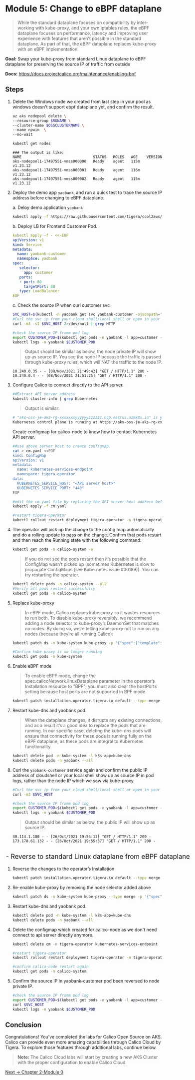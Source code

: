 # Module 5: Change to eBPF dataplane
>While the standard dataplane focuses on compatibility by inter-working with kube-proxy, and your own iptables rules, the eBPF dataplane focuses on performance, latency and improving user experience with features that aren’t possible in the standard dataplane. As part of that, the eBPF dataplane replaces kube-proxy with an eBPF implementation. 

**Goal:** Swap your kube-proxy from standard Linux dataplane to eBPF dataplane for preserving the source IP of traffic from outside

**Docs:** https://docs.projectcalico.org/maintenance/enabling-bpf


## Steps

1. Delete the Windows node we created from last step in your pool as windows doesn't support ebpf dataplane yet, and confirm the result.
   ```bash
   az aks nodepool delete \
   --resource-group $RGNAME \
   --cluster-name $OSSCLUSTERNAME \
   --name npwin  \
   --no-wait
   ```
   
   ```bash
   kubectl get nodes
   ```

   ```text
   ### The output is like:
   NAME                                STATUS   ROLES   AGE    VERSION
   aks-nodepool1-17497551-vmss000000   Ready    agent   115m   v1.23.12
   aks-nodepool1-17497551-vmss000001   Ready    agent   116m   v1.23.12
   aks-nodepool1-17497551-vmss000002   Ready    agent   115m   v1.23.12
   ```


2. Deploy the demo app `yaobank`, and run a quick test to trace the source IP address before changing to eBPF dataplane.

   a. Deloy demo application `yaobank`
   ```bash
   kubectl apply -f https://raw.githubusercontent.com/tigera/ccol2aws/main/yaobank.yaml
   ```

   b. Deploy LB for Frontend Customer Pod.
   ```yaml
   kubectl apply -f - <<-EOF
   apiVersion: v1
   kind: Service
   metadata:
     name: yaobank-customer
     namespace: yaobank
   spec:
      selector:
        app: customer
      ports:
      - port: 80
        targetPort: 80
      type: LoadBalancer
   EOF
   ```

   c. Check the source IP when curl customer svc 

    ```bash
    SVC_HOST=$(kubectl -n yaobank get svc yaobank-customer -ojsonpath='{.status.loadBalancer.ingress[0].ip}')
    #Curl the svc ip from your cloud shell/local shell or open in your browser to generate logs.
    curl -m3 -sI $SVC_HOST 2>/dev/null | grep HTTP
    ```
    
    ```bash
    #check the source IP fromm pod log
    export CUSTOMER_POD=$(kubectl get pods -n yaobank -l app=customer -o name)
    kubectl logs -n yaobank $CUSTOMER_POD
    ```
 
    > Output should be similar as below, the node private IP will show up as source IP. You see the node IP because the traffic is passed through kube-proxy rules, which will NAT the traffic to the node IP.
    ```text
    10.240.0.35 - - [08/Nov/2021 21:49:42] "GET / HTTP/1.1" 200 -
    10.240.0.4 - - [08/Nov/2021 21:51:25] "GET / HTTP/1.1" 200 -
    ```

3. Configure Calico to connect directly to the API server. 

   ```bash
   ##Extract API server address
   kubectl cluster-info | grep Kubernetes
   ```

   > Output is similar:

   ```bash
   # "aks-oss-je-aks-rg-xxxxxxxyyyyyyzzzzzz.hcp.eastus.azmk8s.io" is your api server host
   Kubernetes control plane is running at https://aks-oss-je-aks-rg-xxxxxxxyyyyyyzzzzzz.hcp.eastus.azmk8s.io:443
   ```

   Create configmap for calico-node to know how to contact Kubernetes API server.
   ```bash
   ##use above server host to create configmap. 
   cat > cm.yaml <<EOF
   kind: ConfigMap
   apiVersion: v1
   metadata:
     name: kubernetes-services-endpoint
     namespace: tigera-operator
   data:
     KUBERNETES_SERVICE_HOST: "<API server host>"  
     KUBERNETES_SERVICE_PORT: "443"
   EOF
   ```

   ```bash
   #edit the cm yaml file by replacing the API server host address before apply it 
   kubectl apply -f cm.yaml
   ```

   ```bash
   #restart tigera-operator
   kubectl rollout restart deployment tigera-operator -n tigera-operator
   ```

4. The operator will pick up the change to the config map automatically and do a rolling update to pass on the change. Confirm that pods restart and then reach the Running state with the following command:
   ```bash
   kubectl get pods -n calico-system -w
   ```
   > If you do not see the pods restart then it’s possible that the ConfigMap wasn’t picked up (sometimes Kubernetes is slow to propagate ConfigMaps (see Kubernetes issue #30189)). You can try restarting the operator.
   ```bash
   kubectl delete pods -n calico-system --all
   #Verify all pods restart successfully
   kubectl get pods -n calico-system 
   ```

5. Replace kube-proxy 
   > In eBPF mode, Calico replaces kube-proxy so it wastes resources to run both. To disable kube-proxy reversibly, we recommend adding a node selector to kube-proxy’s DaemonSet that matches no nodes. By doing so, we’re telling kube-proxy not to run on any nodes (because they’re all running Calico):
   

   ```bash
   kubectl patch ds -n kube-system kube-proxy -p '{"spec":{"template":{"spec":{"nodeSelector":{"non-calico": "true"}}}}}'
   ```
   
   ```bash
   #Confirm kube-proxy is no longer running
   kubectl get pods -n kube-system
   ```

6. Enable eBPF mode
   > To enable eBPF mode, change the spec.calicoNetwork.linuxDataplane parameter in the operator’s Installation resource to "BPF"; you must also clear the hostPorts setting because host ports are not supported in BPF mode.

   ```bash
   kubectl patch installation.operator.tigera.io default --type merge -p '{"spec":{"calicoNetwork":{"linuxDataplane":"BPF", "hostPorts":null}}}'
   ```

7. Restart kube-dns and yaobank pod.

   > When the dataplane changes, it disrupts any existing connections, and as a result it’s a good idea to replace the pods that are running. In our specific case, deleting the kube-dns pods will ensure that connectivity for these pods is running fully on the eBPF dataplane, as these pods are integral to Kubernetes functionality.

   ```bash
   kubectl delete pod -n kube-system -l k8s-app=kube-dns
   kubectl delete pods -n yaobank --all
   ```

8. Curl the `yaobank-customer` service again and confirm the public IP address of cloudshell or your local shell show up as source IP in pod logs, rather than the node IP which we saw via kube-proxy. 

   ```bash
   #Curl the svc ip from your cloud shell/local shell or open in your browser to generate logs.
   curl -m3 $SVC_HOST
   ```
    
   ```bash
   #check the source IP fromm pod log
   export CUSTOMER_POD=$(kubectl get pods -n yaobank -l app=customer -o name)
   kubectl logs -n yaobank $CUSTOMER_POD
   ```
 
   > Output should be similar as below, the public IP will show up as source IP.
   ```text
   40.114.1.180 - - [26/Oct/2021 19:54:13] "GET / HTTP/1.1" 200 -
   173.178.61.132 - - [26/Oct/2021 19:55:37] "GET / HTTP/1.1" 200 -
   ```


## <Option> - Reverse to standard Linux dataplane from eBPF dataplane 

1. Reverse the changes to the operator’s Installation

   ```bash
   kubectl patch installation.operator.tigera.io default --type merge -p '{"spec":{"calicoNetwork":{"linuxDataplane":"Iptables"}}}'
   ```
2. Re-enable kube-proxy by removing the node selector added above

   ```bash
   kubectl patch ds -n kube-system kube-proxy --type merge -p '{"spec":{"template":{"spec":{"nodeSelector":{"non-calico": null}}}}}'
   ```

3. Restart kube-dns and yaobank pod.

   ```bash
   kubectl delete pod -n kube-system -l k8s-app=kube-dns
   kubectl delete pods -n yaobank --all
   ```

4. Delete the configmap which created for calico-node as we don't need connect to api server directly anymore.

   ```bash
   kubectl delete cm -n tigera-operator kubernetes-services-endpoint 
   ```
   
   ```bash
   #restart tigera-operator
   kubectl rollout restart deployment tigera-operator -n tigera-operator
   ```

   ```bash
   #confirm calico-node restart again
   kubectl get pods -n calico-system
   ```

5. Confirm the source IP in yaobank-customer pod been reversed to node private IP.

   ```bash
   #check the source IP fromm pod log
   export CUSTOMER_POD=$(kubectl get pods -n yaobank -l app=customer -o name)
   curl $SVC_HOST
   kubectl logs -n yaobank $CUSTOMER_POD
   ```
 

## Conclusion

Congratulations! You've completed the labs for Calico Open Source on AKS. Calico can provide even more amazing capabilities through Calico Cloud by Tigera. To explore those features through additional labs, continue below.

>**Note:** The Calico Cloud labs will start by creating a new AKS Cluster with the proper configuration to enable Calico Cloud.

[Next -> Chapter 2-Module 0](../calicocloud/creating-aks-cluster.md)